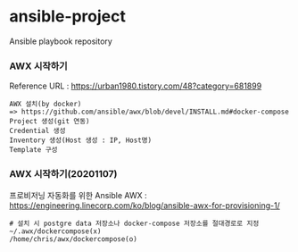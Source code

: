 # ansible-project
Ansible playbook repository

### AWX 시작하기
Reference URL : https://urban1980.tistory.com/48?category=681899

~~~
AWX 설치(by docker)
=> https://github.com/ansible/awx/blob/devel/INSTALL.md#docker-compose
Project 생성(git 연동)
Credential 생성
Inventory 생성(Host 생성 : IP, Host명)
Template 구성
~~~

### AWX 시작하기(20201107)
프로비저닝 자동화를 위한 Ansible AWX : https://engineering.linecorp.com/ko/blog/ansible-awx-for-provisioning-1/

```
# 설치 시 postgre data 저장소나 docker-compose 저장소를 절대경로로 지정
~/.awx/dockercompose(x)
/home/chris/awx/dockercompose(o)
```



